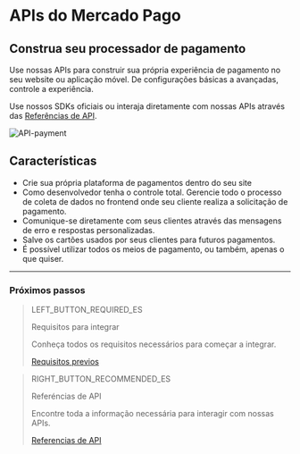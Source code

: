 # APIs do Mercado Pago

## Construa seu processador de pagamento

Use nossas APIs para construir sua própria experiência de pagamento no seu website ou aplicação móvel. De configurações básicas a avançadas, controle a experiência.

Use nossos SDKs oficiais ou interaja diretamente com nossas APIs através das [Referências de API](https://www.mercadopago.com.ab/developers/pt/reference/payments/_payments/post/).

![API-payment](/desktop/api/api-payment.png)

## Características

* Crie sua própria plataforma de pagamentos dentro do seu site
* Como desenvolvedor tenha o controle total. Gerencie todo o processo de coleta de dados no frontend onde seu cliente realiza a solicitação de pagamento.
* Comunique-se diretamente com seus clientes através das mensagens de erro e respostas personalizadas.
* Salve os cartões usados por seus clientes para futuros pagamentos.
* É possível utilizar todos os meios de pagamento, ou também, apenas o que quiser.

---
### Próximos passos

> LEFT_BUTTON_REQUIRED_ES
>
> Requisitos para integrar
>
> Conheça todos os requisitos necessários para começar a integrar.
>
> [Requisitos previos](https://www.mercadopago.com.br/developers/pt/guides/payments/api/previous-requirements/)

> RIGHT_BUTTON_RECOMMENDED_ES
>
> Referéncias de API
>
> Encontre toda a informação necessária para interagir com nossas APIs.
>
> [Referencias de API](https://www.mercadopago.com.br/developers/pt/reference/)